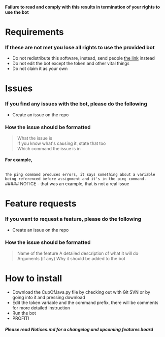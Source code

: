 #### Failure to read and comply with this results in termination of your rights to use the bot

# Requirements
### If these are not met you lose all rights to use the provided bot
- Do not redistribute this software, instead, send people [the link](https://github.com/Nytelife26/Discord-Bots) instead
- Do not edit the bot except the token and other vital things
- Do not claim it as your own

# Issues
### If you find any issues with the bot, please do the following
- Create an issue on the repo

### How the issue should be formatted
> What the issue is <br/>
> If you know what's causing it, state that too <br/>
> Which command the issue is in

#### For example,
<code> 
The ping command produces errors, it says something about a variable being referenced before assignment and it's in the ping command.
</code>
##### NOTICE - that was an example, that is not a real issue


# Feature requests
### If you want to request a feature, please do the following
- Create an issue on the repo

### How the issue should be formatted
> Name of the feature
> A detailed description of what it will do
> Arguments (if any)
> Why it should be added to the bot

# How to install
- Download the CupOfJava.py file by checking out with Git SVN or by going into it and pressing download
- Edit the token variable and the command prefix, there will be comments for more detailed instruction
- Run the bot
- PROFIT!

##### Please read Notices.md for a changelog and upcoming features board

